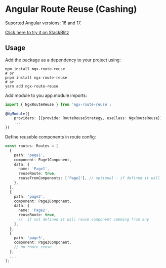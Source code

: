 # Angular Route Reuse (Cashing)

Suported Angular versions: 16 and 17.

[Click here to try it on StackBlitz](https://stackblitz.com/edit/stackblitz-starters-f1ythy)

## Usage
Add the package as a dependency to your project using:

```
npm install ngx-route-reuse
# or
pnpm install ngx-route-reuse
# or
yarn add ngx-route-reuse
```

Add module to you app.module imports:

```typescript
import { NgxRouteReuse } from 'ngx-route-reuse';
...
@NgModule({
    providers: [{provide: RouteReuseStrategy, useClass: NgxRouteReuse}],
    ...
})
```

Define reuseble components in route config:

```typescript
const routes: Routes = [
  {
    path: 'page1',
    component: Page1Component,
    data: {
      name: 'Page1',
      reuseRoute: true,
      reuseFromComponents: ['Page2'], // optional - if defined it will reuse component only from specific component
    },
  },
  {
    path: 'page2',
    component: Page2Component,
    data: {
      name: 'Page2',
      reuseRoute: true,
      //  if not defined it will reuse component comming from any
    },
  },
  {
    path: 'page3',
    component: Page3Component,
    // no route reuse
  },
  ...
];
  ```